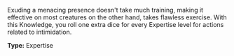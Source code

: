 Exuding a menacing presence doesn't take much training, making it effective on most creatures on the other hand, takes flawless exercise. With this Knowledge, you roll one extra dice for every Expertise level for actions related to intimidation.

__Type:__ Expertise